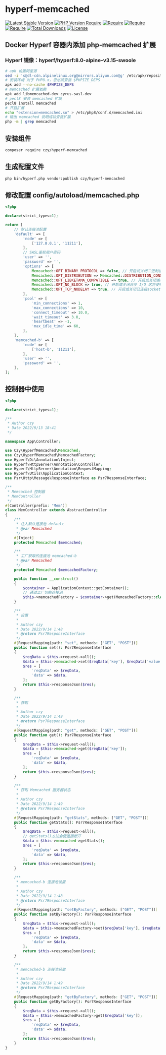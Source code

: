 
# hyperf-memcached

[![Latest Stable Version](https://poser.pugx.org/czy/hyperf-memcached/v)](https://packagist.org/packages/czy/hyperf-memcached)
[![PHP Version Require](https://poser.pugx.org/czy/hyperf-memcached/require/php)](https://www.php.net)
[![Require](https://poser.pugx.org/czy/hyperf-memcached/require/ext-memcached)](https://packagist.org/packages/vufind/vufind)
[![Require](https://poser.pugx.org/czy/hyperf-memcached/require/hyperf/di)](https://packagist.org/packages/hyperf/di)
[![Require](https://poser.pugx.org/czy/hyperf-memcached/require/hyperf/pool)](https://packagist.org/packages/hyperf/pool)
[![Total Downloads](https://poser.pugx.org/czy/hyperf-memcached/downloads)](https://packagist.org/packages/czy/hyperf-memcached)
[![License](https://poser.pugx.org/czy/hyperf-memcached/license)](https://packagist.org/packages/czy/hyperf-memcached)

## Docker Hyperf 容器内添加 php-memcached 扩展 
### Hyperf 镜像：hyperf/hyperf:8.0-alpine-v3.15-swoole

```bash
# apk 设置阿里源
sed -i 's@dl-cdn.alpinelinux.org@mirrors.aliyun.com@g' /etc/apk/repositories
# 安装环境 对于 PHP8.x，您必须安装 $PHPIZE_DEPS 
apk add --no-cache $PHPIZE_DEPS
# memcached 扩展依赖
apk add libmemcached-dev cyrus-sasl-dev
# pecl8 安装 memcached 扩展
pecl8 install memcached
# 开启扩展
echo "extension=memcached.so" > /etc/php8/conf.d/memcached.ini
# 输出 memcached 说明成功安装扩展
php -m | grep memcached
```

## 安装组件

```bash
composer require czy/hyperf-memcached
```

## 生成配置文件

```bash
php bin/hyperf.php vendor:publish czy/hyperf-memcached
```

## 修改配置 config/autoload/memcached.php

```php
<?php

declare(strict_types=1);

return [
    // 默认连接池配置
    'default' => [
        'node' => [
            ['127.0.0.1', '11211'],
        ],
        // SASL鉴权用户密码
        'user' => '',
        'password' => '',
        'options' => [
            Memcached::OPT_BINARY_PROTOCOL => false, // 开启或关闭二进制协议,SASL鉴权开启后，只有二进制模式可以使用
            Memcached::OPT_DISTRIBUTION => Memcached::DISTRIBUTION_CONSISTENT, // 一致性分布算法(基于libketama)
            Memcached::OPT_LIBKETAMA_COMPATIBLE => true, // 开启或关闭兼容的 libketama 类行为
            Memcached::OPT_NO_BLOCK => true, // 开启或关闭异步 I/O 这将使得存储函数传输速度最大化
            Memcached::OPT_TCP_NODELAY => true, // 开启或关闭已连接socket的无延迟特性（在某些幻境可能会带来速度上的提升）
        ],
        'pool' => [
            'min_connections' => 1,
            'max_connections' => 10,
            'connect_timeout' => 10.0,
            'wait_timeout' => 3.0,
            'heartbeat' => -1,
            'max_idle_time' => 60,
        ],
    ],
    'memcached-b' => [
        'node' => [
            ['host-b', '11211'],
        ],
        'user' => '',
        'password' => '',
    ],
];

```

## 控制器中使用

```php
<?php

declare(strict_types=1);

/**
 * Author czy
 * Date 2022/9/13 18:41
 */

namespace App\Controller;

use Czy\HyperfMemcached\Memcached;
use Czy\HyperfMemcached\MemcachedFactory;
use Hyperf\Di\Annotation\Inject;
use Hyperf\HttpServer\Annotation\Controller;
use Hyperf\HttpServer\Annotation\RequestMapping;
use Hyperf\Utils\ApplicationContext;
use Psr\Http\Message\ResponseInterface as Psr7ResponseInterface;

/**
 * Memcached 控制器
 * MemController
 */
#[Controller(prefix: "Mem")]
class MemController extends AbstractController
{
    /**
     * 注入默认连接池 default
     * @var Memcached
     */
    #[Inject]
    protected Memcached $memcached;

    /**
     * 工厂获取的连接池 memcached-b
     * @var Memcached
     */
    protected Memcached $memcachedFactory;

    public function __construct()
    {
        $container = ApplicationContext::getContainer();
        // 通过工厂切换连接池
        $this->memcachedFactory = $container->get(MemcachedFactory::class)->get('memcached-b');
    }

    /**
     * 设置
     *
     * Author czy
     * Date 2022/9/14 1:48
     * @return Psr7ResponseInterface
     */
    #[RequestMapping(path: "set", methods: ["GET", "POST"])]
    public function set(): Psr7ResponseInterface
    {
        $reqData = $this->request->all();
        $data = $this->memcached->set($reqData['key'], $reqData['value'], (int)$reqData['time'] ?? 60);
        $res = [
            'reqData' => $reqData,
            'data' => $data,
        ];
        return $this->responseJson($res);
    }

    /**
     * 获取
     *
     * Author czy
     * Date 2022/9/14 1:49
     * @return Psr7ResponseInterface
     */
    #[RequestMapping(path: "get", methods: ["GET", "POST"])]
    public function get(): Psr7ResponseInterface
    {
        $reqData = $this->request->all();
        $data = $this->memcached->get($reqData['key']);
        $res = [
            'reqData' => $reqData,
            'data' => $data,
        ];
        return $this->responseJson($res);
    }

    /**
     * 获取 Memcached 服务器状态
     *
     * Author czy
     * Date 2022/9/14 1:49
     * @return Psr7ResponseInterface
     */
    #[RequestMapping(path: "getStats", methods: ["GET", "POST"])]
    public function getStats(): Psr7ResponseInterface
    {
        $reqData = $this->request->all();
        // getStats()方法会使连接断开
        $data = $this->memcached->getStats();
        $res = [
            'reqData' => $reqData,
            'data' => $data,
        ];
        return $this->responseJson($res);
    }

    /**
     * memcached-b 连接池设置
     *
     * Author czy
     * Date 2022/9/14 1:48
     * @return Psr7ResponseInterface
     */
    #[RequestMapping(path: "setByFactory", methods: ["GET", "POST"])]
    public function setByFactory(): Psr7ResponseInterface
    {
        $reqData = $this->request->all();
        $data = $this->memcachedFactory->set($reqData['key'], $reqData['value'], (int)$reqData['time'] ?? 60);
        $res = [
            'reqData' => $reqData,
            'data' => $data,
        ];
        return $this->responseJson($res);
    }

    /**
     * memcached-b 连接池获取
     *
     * Author czy
     * Date 2022/9/14 1:49
     * @return Psr7ResponseInterface
     */
    #[RequestMapping(path: "getByFactory", methods: ["GET", "POST"])]
    public function getByFactory(): Psr7ResponseInterface
    {
        $reqData = $this->request->all();
        $data = $this->memcachedFactory->get($reqData['key']);
        $res = [
            'reqData' => $reqData,
            'data' => $data,
        ];
        return $this->responseJson($res);
    }
}
```
